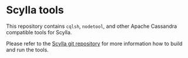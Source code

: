 # Scylla tools

This repository contains `cqlsh`, `nodetool`, and other Apache Cassandra compatible tools for Scylla.

Please refer to the [Scylla git repository](https://github.com/scylladb/scylla) for more information how to build and run the tools.
